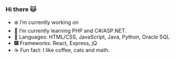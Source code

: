 ### Hi there 🐱
- ❄️ I’m currently working on 
- 🔎 I’m currently learning PHP and C#/ASP.NET.
- 📖 Languages: HTML/CSS, JavaScript, Java, Python, Oracle SQL
- 🎆 Frameworks: React, Express, jQ
- ☕ Fun fact: I like coffee, cats and math.
